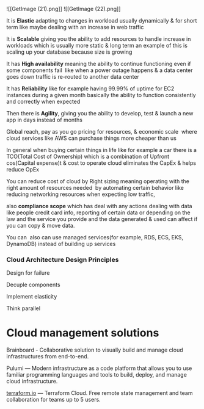 ![[GetImage (21).png]] 
![[GetImage (22).png]]



It is **Elastic** adapting to changes in workload usually dynamically & for short term like maybe dealing with an increase in web traffic  

It is **Scalable** giving you the ability to add resources to handle increase in workloads which is usually more static & long term an example of this is scaling up your database because size is growing 

It has **High availability** meaning the ability to continue functioning even if some components fail  like when a power outage happens & a data center goes down traffic is re-routed to another data center  

It has **Reliability** like for example having 99.99% of uptime for EC2 instances during a given month basically the ability to function consistently and correctly when expected   

Then there is **Agility**, giving you the ability to develop, test & launch a new app in days instead of months  

Global reach, pay as you go pricing for resources, & economic scale  where cloud services like AWS can purchase things more cheaper than us  

In general when buying certain things in life like for example a car there is a TCO(Total Cost of Ownership) which is a combination of Upfront cos(Capital expense)t & cost to operate cloud eliminates the CapEx & helps reduce OpEx  

You can reduce cost of cloud by Right sizing meaning operating with the right amount of resources needed  by automating certain behavior like reducing networking resources when expecting low traffic, 

also **compliance scope** which has deal with any actions dealing with data like people credit card info, reporting of certain data or depending on the law and the service you provide and the data generated & used can affect if you can copy & move data. 

You can  also can use managed services(for example, RDS, ECS, EKS, DynamoDB) instead of building up services  

### Cloud Architecture Design Principles  

Design for failure 

Decuple components  

Implement elasticity  

Think parallel

# Cloud management solutions

Brainboard - Collaborative solution to visually build and manage cloud infrastructures from end-to-end. 

Pulumi — Modern infrastructure as a code platform that allows you to use familiar programming languages and tools to build, deploy, and manage cloud infrastructure. 

[terraform.io](http://terraform.io/) — Terraform Cloud. Free remote state management and team collaboration for teams up to 5 users.